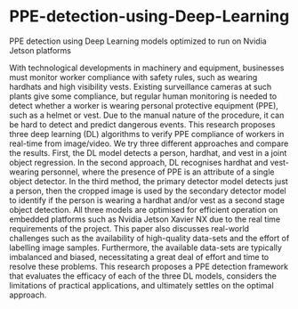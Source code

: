 # PPE-detection-using-Deep-Learning
PPE detection using Deep Learning models optimized to run on Nvidia Jetson platforms

With technological developments in machinery and equipment, businesses
must monitor worker compliance with safety rules, such as
wearing hardhats and high visibility vests. Existing surveillance cameras
at such plants give some compliance, but regular human monitoring
is needed to detect whether a worker is wearing personal protective
equipment (PPE), such as a helmet or vest. Due to the manual nature
of the procedure, it can be hard to detect and predict dangerous
events. This research proposes three deep learning (DL) algorithms to
verify PPE compliance of workers in real-time from image/video. We
try three different approaches and compare the results. First, the DL
model detects a person, hardhat, and vest in a joint object regression.
In the second approach, DL recognises hardhat and vest-wearing personnel,
where the presence of PPE is an attribute of a single object
detector. In the third method, the primary detector model detects
just a person, then the cropped image is used by the secondary detector
model to identify if the person is wearing a hardhat and/or vest
as a second stage object detection. All three models are optimised
for efficient operation on embedded platforms such as Nvidia Jetson
Xavier NX due to the real time requirements of the project. This
paper also discusses real-world challenges such as the availability of
high-quality data-sets and the effort of labelling image samples. Furthermore,
the available data-sets are typically imbalanced and biased,
necessitating a great deal of effort and time to resolve these problems.
This research proposes a PPE detection framework that evaluates the
efficacy of each of the three DL models, considers the limitations of
practical applications, and ultimately settles on the optimal approach.
